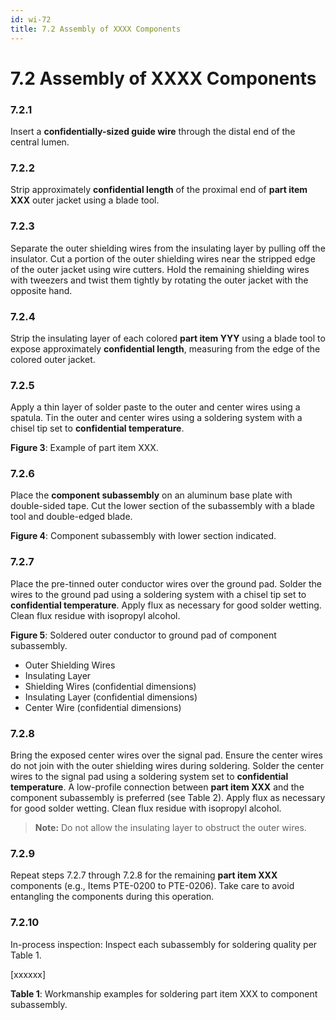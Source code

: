 ```yaml
---
id: wi-72
title: 7.2 Assembly of XXXX Components
---
```


# 7.2 Assembly of XXXX Components

### 7.2.1
Insert a **confidentially-sized guide wire** through the distal end of the central lumen.

### 7.2.2
Strip approximately **confidential length** of the proximal end of **part item XXX** outer jacket using a blade tool.

### 7.2.3
Separate the outer shielding wires from the insulating layer by pulling off the insulator. Cut a portion of the outer shielding wires near the stripped edge of the outer jacket using wire cutters. Hold the remaining shielding wires with tweezers and twist them tightly by rotating the outer jacket with the opposite hand.

### 7.2.4
Strip the insulating layer of each colored **part item YYY** using a blade tool to expose approximately **confidential length**, measuring from the edge of the colored outer jacket.

### 7.2.5
Apply a thin layer of solder paste to the outer and center wires using a spatula. Tin the outer and center wires using a soldering system with a chisel tip set to **confidential temperature**.

**Figure 3**: Example of part item XXX.

### 7.2.6
Place the **component subassembly** on an aluminum base plate with double-sided tape. Cut the lower section of the subassembly with a blade tool and double-edged blade.


**Figure 4**: Component subassembly with lower section indicated.

### 7.2.7
Place the pre-tinned outer conductor wires over the ground pad. Solder the wires to the ground pad using a soldering system with a chisel tip set to **confidential temperature**. Apply flux as necessary for good solder wetting. Clean flux residue with isopropyl alcohol.
 
**Figure 5**: Soldered outer conductor to ground pad of component subassembly.

* Outer Shielding Wires
* Insulating Layer
* Shielding Wires (confidential dimensions)
* Insulating Layer (confidential dimensions)
* Center Wire (confidential dimensions)

### 7.2.8
Bring the exposed center wires over the signal pad. Ensure the center wires do not join with the outer shielding wires during soldering. Solder the center wires to the signal pad using a soldering system set to **confidential temperature**. A low-profile connection between **part item XXX** and the component subassembly is preferred (see Table 2). Apply flux as necessary for good solder wetting. Clean flux residue with isopropyl alcohol.

> **Note:** Do not allow the insulating layer to obstruct the outer wires.

### 7.2.9
Repeat steps 7.2.7 through 7.2.8 for the remaining **part item XXX** components (e.g., Items PTE-0200 to PTE-0206). Take care to avoid entangling the components during this operation.

### 7.2.10
In-process inspection: Inspect each subassembly for soldering quality per Table 1.

[xxxxxx]

**Table 1**: Workmanship examples for soldering part item XXX to component subassembly.
